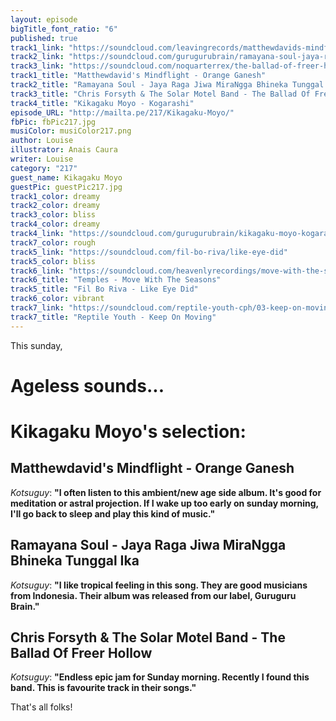 ```yaml
---
layout: episode
bigTitle_font_ratio: "6"
published: true
track1_link: "https://soundcloud.com/leavingrecords/matthewdavids-mindflight-orange-ganesh"
track2_link: "https://soundcloud.com/gurugurubrain/ramayana-soul-jaya-raga-jiwa-mirangga-bhineka-tunggal-ika"
track3_link: "https://soundcloud.com/noquarterrex/the-ballad-of-freer-hollow-by-chris-forsyth-the-solar-motel-band"
track1_title: "Matthewdavid's Mindflight - Orange Ganesh"
track2_title: "Ramayana Soul - Jaya Raga Jiwa MiraNgga Bhineka Tunggal Ika"
track3_title: "Chris Forsyth & The Solar Motel Band - The Ballad Of Freer Hollow"
track4_title: "Kikagaku Moyo - Kogarashi"
episode_URL: "http://mailta.pe/217/Kikagaku-Moyo/"
fbPic: fbPic217.jpg
musiColor: musiColor217.png
author: Louise
illustrator: Anais Caura
writer: Louise
category: "217"
guest_name: Kikagaku Moyo
guestPic: guestPic217.jpg
track1_color: dreamy
track2_color: dreamy
track3_color: bliss
track4_color: dreamy
track4_link: "https://soundcloud.com/gurugurubrain/kikagaku-moyo-kogarashi"
track7_color: rough
track5_link: "https://soundcloud.com/fil-bo-riva/like-eye-did"
track5_color: bliss
track6_link: "https://soundcloud.com/heavenlyrecordings/move-with-the-season-1?in=heavenlyrecordings/sets/sun-structures-1"
track6_title: "Temples - Move With The Seasons"
track5_title: "Fil Bo Riva - Like Eye Did"
track6_color: vibrant
track7_link: "https://soundcloud.com/reptile-youth-cph/03-keep-on-moving?in=reptile-youth-cph/sets/away-ep"
track7_title: "Reptile Youth - Keep On Moving"
---
```

<p id="introduction">This sunday, </p>

# Ageless sounds...

   
 
# Kikagaku Moyo's selection:

## Matthewdavid's Mindflight - Orange Ganesh
_Kotsuguy_: **"**I often listen to this ambient/new age side album. It's good for meditation
or astral projection. If I wake up too early on sunday morning, I'll go back to sleep and play this kind of music.**"**

## Ramayana Soul - Jaya Raga Jiwa MiraNgga Bhineka Tunggal Ika
_Kotsuguy_: **"**I like tropical feeling in this song. They are good musicians from Indonesia. Their album was released from our label, Guruguru Brain.**"**

## Chris Forsyth & The Solar Motel Band - The Ballad Of Freer Hollow
_Kotsuguy_: **"**Endless epic jam for Sunday morning. Recently I found this band. This is favourite track in their songs.**"**

<p id="outroduction">That's all folks! </p>
